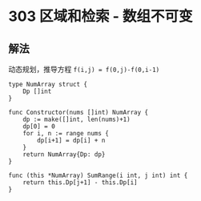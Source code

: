 # 303 区域和检索 - 数组不可变

## 解法

动态规划，推导方程 `f(i,j) = f(0,j)-f(0,i-1)`

```golang
type NumArray struct {
	Dp []int
}

func Constructor(nums []int) NumArray {
	dp := make([]int, len(nums)+1)
	dp[0] = 0
	for i, n := range nums {
		dp[i+1] = dp[i] + n
	}
	return NumArray{Dp: dp}
}

func (this *NumArray) SumRange(i int, j int) int {
	return this.Dp[j+1] - this.Dp[i]
}
```